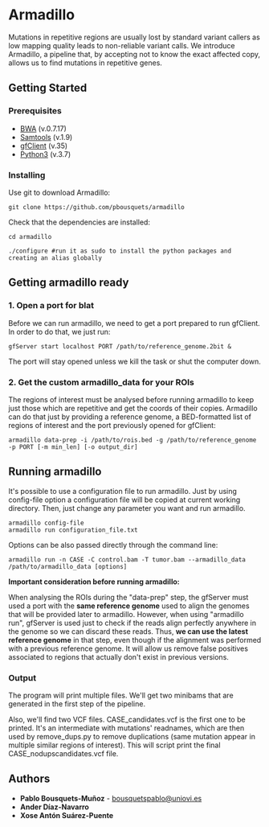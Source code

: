 # Armadillo

Mutations in repetitive regions are usually lost by standard variant callers as low mapping quality leads to non-reliable variant calls. We introduce Armadillo, a pipeline that, by accepting not to know the exact affected copy, allows us to find mutations in repetitive genes.

## Getting Started

### Prerequisites

* [BWA](http://bio-bwa.sourceforge.net/) (v.0.7.17)
* [Samtools](http://www.htslib.org/doc/samtools.html) (v.1.9)
* [gfClient](https://genome.ucsc.edu/goldenPath/help/blatSpec.html#gfClientUsage)  (v.35)
* [Python3](https://www.python.org) (v.3.7)


### Installing

Use git to download Armadillo:

```
git clone https://github.com/pbousquets/armadillo
```

Check that the dependencies are installed:

```
cd armadillo

./configure #run it as sudo to install the python packages and creating an alias globally 
```

## Getting armadillo ready

### 1. Open a port for blat 
Before we can run armadillo, we need to get a port prepared to run gfClient. In order to do that, we just run:

```
gfServer start localhost PORT /path/to/reference_genome.2bit &
```
The port will stay opened unless we kill the task or shut the computer down.

### 2. Get the custom armadillo_data for your ROIs
The regions of interest must be analysed before running armadillo to keep just those which are repetitive and get the coords of their copies. Armadillo can do that just by providing a reference genome, a BED-formatted list of regions of interest and the port previously opened for gfClient:

```
armadillo data-prep -i /path/to/rois.bed -g /path/to/reference_genome -p PORT [-m min_len] [-o output_dir]
```

## Running armadillo

It's possible to use a configuration file to run armadillo. Just by using config-file option a configuration file will be copied at current working directory. Then, just change any parameter you want and run armadillo.

```
armadillo config-file
armadillo run configuration_file.txt
```
Options can be also passed directly through the command line:

```
armadillo run -n CASE -C control.bam -T tumor.bam --armadillo_data /path/to/armadillo_data [options]
```
__Important consideration before running armadillo:__

When analysing the ROIs during the "data-prep" step, the gfServer must used a port with the **same reference genome** used to align the genomes that will be provided later to armadillo. However, when using "armadillo run", gfServer is used just to check if the reads align perfectly anywhere in the genome so we can discard these reads. Thus, **we can use the latest reference genome** in that step, even though if the alignment was performed with a previous reference genome. It will allow us remove false positives associated to regions that actually don't exist in previous versions.

### Output

The program will print multiple files. We'll get two minibams that are generated in the first step of the pipeline. 

Also, we'll find two VCF files. CASE_candidates.vcf is the first one to be printed. It's an intermediate with mutations' readnames, which are then used by remove_dups.py to remove duplications (same mutation appear in multiple similar regions of interest). This will script print the final CASE_nodupscandidates.vcf file.  

## Authors

* **Pablo Bousquets-Muñoz** - bousquetspablo@uniovi.es
* **Ander Díaz-Navarro**
* **Xose Antón Suárez-Puente**
